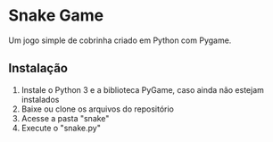 # Snake Game
 Um jogo simple de cobrinha criado em Python com Pygame.

## Instalação
1. Instale o Python 3 e a biblioteca PyGame, caso ainda não estejam instalados
2. Baixe ou clone os arquivos do repositório
3. Acesse a pasta "snake"
4. Execute o "snake.py"
